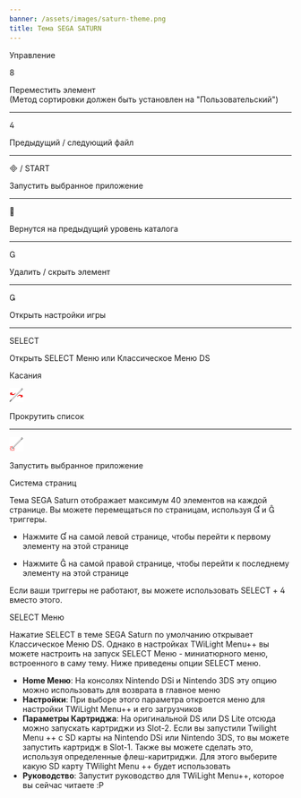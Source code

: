 ```yaml
---
banner: /assets/images/saturn-theme.png
title: Тема SEGA SATURN
---
```


<div id="button-controls" class="section-title">Управление</div>
<div class="section-body">
    <div class="button-action-group">
        <p class="button-action button">&#xE079;</p>
        <p class="button-action-text">Переместить элемент<br>(Метод сортировки должен быть установлен на "Пользовательский")</p>
    </div>
    <hr>
    <div class="button-action-group">
        <p class="button-action button">&#xE07E;</p>
        <p class="button-action-text">Предыдущий / следующий файл</p>
    </div>
    <hr>
    <div class="button-action-group">
        <p class="button-action"><span class="button">&#xE000; /</span> START</p>
        <p class="button-action-text">Запустить выбранное приложение</p>
    </div>
    <hr>
    <div class="button-action-group">
        <p class="button-action button">&#xE001;</p>
        <p class="button-action-text">Вернутся на предыдущий уровень каталога</p>
    </div>
    <hr>
    <div class="button-action-group">
        <p class="button-action button">&#xE002;</p>
        <p class="button-action-text">Удалить / скрыть элемент</p>
    </div>
    <hr>
    <div class="button-action-group">
        <p class="button-action button">&#xE003;</p>
        <p class="button-action-text">Открыть настройки игры</p>
    </div>
    <hr>
    <div class="button-action-group">
        <p class="button-action">SELECT</p>
        <p class="button-action-text">Открыть SELECT Меню или Классическое Меню DS</p>
    </div>
</div>

<div id="touch-controls" class="section-title">Касания</div>
<div class="section-body">
    <div class="button-action-group">
        <p class="button-action"><img src="/assets/images/left-right.png"></p>
        <p class="button-action-text">Прокрутить список</p>
    </div>
    <hr>
    <div class="button-action-group">
        <p class="button-action"><img src="/assets/images/tap.png"></p>
        <p class="button-action-text">Запустить выбранное приложение</p>
    </div>
    <!-- <hr>
    <div>
        <p>
            If the Sort Method is set to "Custom", you can drag the icon up to move it.
        </p>
    </div> -->
</div>

<div id="page-system" class="section-title">Система страниц</div>
<div class="section-body">
    <p>
        Тема SEGA Saturn отображает максимум 40 элементов на каждой странице. Вы можете перемещаться по страницам, используя &#xE004; и &#xE005; триггеры.
    </p>
    <ul>
        <li><p>Нажмите &#xE004; на самой левой странице, чтобы перейти к первому элементу на этой странице</p></li>
        <li><p>Нажмите &#xE005; на самой правой странице, чтобы перейти к последнему элементу на этой странице</p></li>
    </ul>
    <p>
        Если ваши триггеры не работают, вы можете использовать SELECT + &#xE07E; вместо этого.
    </p>
</div>

<div id="select-menu" class="section-title">SELECT Меню</div>
<div class="section-body">
    <p>
        Нажатие SELECT в теме SEGA Saturn по умолчанию открывает Классическое Меню DS. Однако в настройках TWiLight Menu++ вы можете настроить на запуск SELECT Меню - миниатюрного меню, встроенного в саму тему. Ниже приведены опции SELECT меню.
    </p>
    <ul>
        <li><strong>Home Меню</strong>: На консолях Nintendo DSi и Nintendo 3DS эту опцию можно использовать для возврата в главное меню</li>
        <li><strong>Настройки</strong>: При выборе этого параметра откроется меню для настройки TWiLight Menu++ и его загрузчиков</li>
        <li><strong>Параметры Картриджа</strong>: На оригинальной DS или DS Lite отсюда можно запускать картриджи из Slot-2. Если вы запустили Twilight Menu ++ с SD карты на Nintendo DSi или Nintendo 3DS, то вы можете запустить картридж в Slot-1. Также вы можете сделать это, используя определенные флеш-каритриджи. Для этого выберите какую SD карту TWilight Menu ++ будет использовать</li>
        <li><strong>Руководство</strong>: Запустит руководство для TWiLight Menu++, которое вы сейчас читаете :P</li>
    </ul>
</div>
